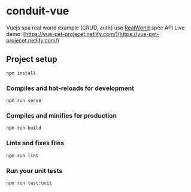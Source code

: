# conduit-vue

Vuejs spa real world example (CRUD, auth) use [RealWorld](https://github.com/gothinkster/realworld) spec API
Live demo: [https://vue-pet-projecet.netlify.com/](https://vue-pet-projecet.netlify.com/)

## Project setup
```
npm install
```

### Compiles and hot-reloads for development
```
npm run serve
```

### Compiles and minifies for production
```
npm run build
```

### Lints and fixes files
```
npm run lint
```

### Run your unit tests
```
npm run test:unit
```
